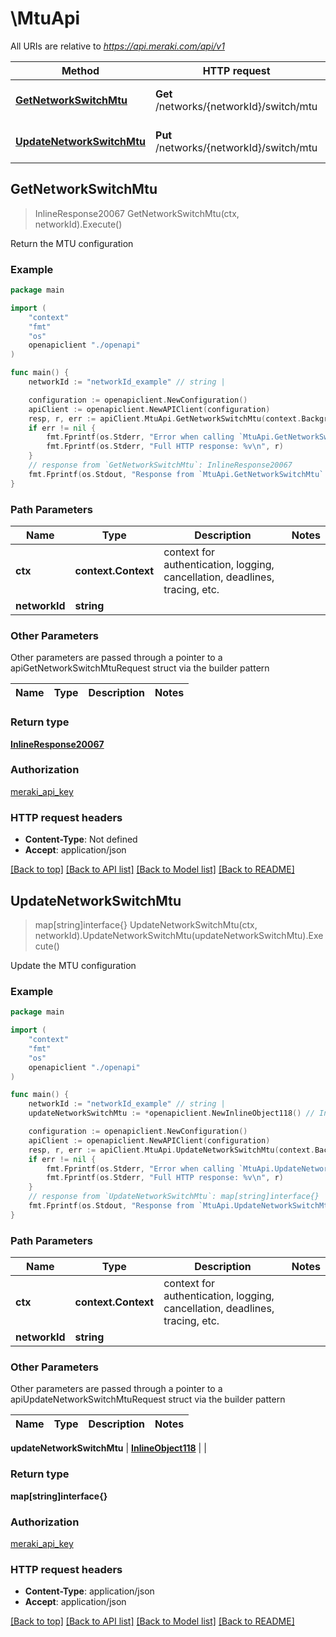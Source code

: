 # \MtuApi

All URIs are relative to *https://api.meraki.com/api/v1*

Method | HTTP request | Description
------------- | ------------- | -------------
[**GetNetworkSwitchMtu**](MtuApi.md#GetNetworkSwitchMtu) | **Get** /networks/{networkId}/switch/mtu | Return the MTU configuration
[**UpdateNetworkSwitchMtu**](MtuApi.md#UpdateNetworkSwitchMtu) | **Put** /networks/{networkId}/switch/mtu | Update the MTU configuration



## GetNetworkSwitchMtu

> InlineResponse20067 GetNetworkSwitchMtu(ctx, networkId).Execute()

Return the MTU configuration



### Example

```go
package main

import (
    "context"
    "fmt"
    "os"
    openapiclient "./openapi"
)

func main() {
    networkId := "networkId_example" // string | 

    configuration := openapiclient.NewConfiguration()
    apiClient := openapiclient.NewAPIClient(configuration)
    resp, r, err := apiClient.MtuApi.GetNetworkSwitchMtu(context.Background(), networkId).Execute()
    if err != nil {
        fmt.Fprintf(os.Stderr, "Error when calling `MtuApi.GetNetworkSwitchMtu``: %v\n", err)
        fmt.Fprintf(os.Stderr, "Full HTTP response: %v\n", r)
    }
    // response from `GetNetworkSwitchMtu`: InlineResponse20067
    fmt.Fprintf(os.Stdout, "Response from `MtuApi.GetNetworkSwitchMtu`: %v\n", resp)
}
```

### Path Parameters


Name | Type | Description  | Notes
------------- | ------------- | ------------- | -------------
**ctx** | **context.Context** | context for authentication, logging, cancellation, deadlines, tracing, etc.
**networkId** | **string** |  | 

### Other Parameters

Other parameters are passed through a pointer to a apiGetNetworkSwitchMtuRequest struct via the builder pattern


Name | Type | Description  | Notes
------------- | ------------- | ------------- | -------------


### Return type

[**InlineResponse20067**](InlineResponse20067.md)

### Authorization

[meraki_api_key](../README.md#meraki_api_key)

### HTTP request headers

- **Content-Type**: Not defined
- **Accept**: application/json

[[Back to top]](#) [[Back to API list]](../README.md#documentation-for-api-endpoints)
[[Back to Model list]](../README.md#documentation-for-models)
[[Back to README]](../README.md)


## UpdateNetworkSwitchMtu

> map[string]interface{} UpdateNetworkSwitchMtu(ctx, networkId).UpdateNetworkSwitchMtu(updateNetworkSwitchMtu).Execute()

Update the MTU configuration



### Example

```go
package main

import (
    "context"
    "fmt"
    "os"
    openapiclient "./openapi"
)

func main() {
    networkId := "networkId_example" // string | 
    updateNetworkSwitchMtu := *openapiclient.NewInlineObject118() // InlineObject118 |  (optional)

    configuration := openapiclient.NewConfiguration()
    apiClient := openapiclient.NewAPIClient(configuration)
    resp, r, err := apiClient.MtuApi.UpdateNetworkSwitchMtu(context.Background(), networkId).UpdateNetworkSwitchMtu(updateNetworkSwitchMtu).Execute()
    if err != nil {
        fmt.Fprintf(os.Stderr, "Error when calling `MtuApi.UpdateNetworkSwitchMtu``: %v\n", err)
        fmt.Fprintf(os.Stderr, "Full HTTP response: %v\n", r)
    }
    // response from `UpdateNetworkSwitchMtu`: map[string]interface{}
    fmt.Fprintf(os.Stdout, "Response from `MtuApi.UpdateNetworkSwitchMtu`: %v\n", resp)
}
```

### Path Parameters


Name | Type | Description  | Notes
------------- | ------------- | ------------- | -------------
**ctx** | **context.Context** | context for authentication, logging, cancellation, deadlines, tracing, etc.
**networkId** | **string** |  | 

### Other Parameters

Other parameters are passed through a pointer to a apiUpdateNetworkSwitchMtuRequest struct via the builder pattern


Name | Type | Description  | Notes
------------- | ------------- | ------------- | -------------

 **updateNetworkSwitchMtu** | [**InlineObject118**](InlineObject118.md) |  | 

### Return type

**map[string]interface{}**

### Authorization

[meraki_api_key](../README.md#meraki_api_key)

### HTTP request headers

- **Content-Type**: application/json
- **Accept**: application/json

[[Back to top]](#) [[Back to API list]](../README.md#documentation-for-api-endpoints)
[[Back to Model list]](../README.md#documentation-for-models)
[[Back to README]](../README.md)

